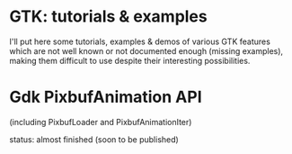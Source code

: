 # GTK: tutorials &amp; examples

I'll put here some tutorials, examples &amp; demos of various GTK features which are not well known or not documented enough (missing examples), making them difficult to use despite their interesting possibilities.

Gdk PixbufAnimation API
=======================
(including PixbufLoader and PixbufAnimationIter)

status: almost finished (soon to be published)
